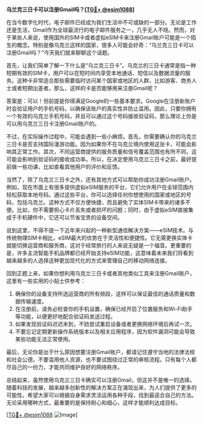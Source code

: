 **乌兰克三日卡可以注册Gmail吗？[[TG💪+ @esim1088](https://t.me/s/esim1088)]**

在当今数字化时代，电子邮件已经成为我们生活中不可或缺的一部分。无论是工作还是生活，Gmail作为全球最流行的电子邮件服务之一，几乎无人不晓。然而，对于某些人来说，使用国外的SIM卡或者虚拟eSIM卡来注册Gmail账户可能是一个陌生的概念。特别是像乌克兰这样的国家，很多人可能会好奇：“乌兰克三日卡可以注册Gmail吗？”今天我们就来聊聊这个话题。

首先，让我们简单了解一下什么是“乌兰克三日卡”。乌克兰的三日卡通常是指一种短期有效的SIM卡，用户可以在短时间内享受本地通话、短信以及数据流量的服务。这种卡非常适合那些需要临时访问某个国家或地区的人群，比如游客、商务人士或者短期出差者。那么，这样的卡是否能够用来注册Gmail呢？

答案是：可以！但前提是你得满足Google的一些基本要求。Google在注册新账户时会验证用户的手机号码，以确保该账户的真实性并防止滥用。因此，只要你拥有一个有效的乌克兰手机号码，并且可以通过这个号码接收验证码，那么理论上你是可以用乌克兰三日卡注册Gmail账户的。

不过，在实际操作过程中，可能会遇到一些小麻烦。首先，你需要确认你的乌克兰三日卡是否支持国际漫游功能。因为如果你不在乌克兰境内使用这张卡，可能会影响其正常工作。其次，不同运营商提供的服务质量和信号覆盖范围也有所不同，这可能会影响到验证码的接收成功率。所以，在决定使用乌克兰三日卡之前，最好提前做一些功课，比如查看其他用户的评价和反馈。

当然了，除了乌克兰三日卡之外，还有其他方式可以帮助你成功注册Gmail账户。例如，现在市面上有很多提供虚拟eSIM服务的平台，它们允许用户在全球范围内轻松获取本地号码。通过这些平台，你可以选择任何你想使用的国家或地区的号码，包括乌克兰。这种方式不仅方便快捷，而且避免了实体SIM卡带来的诸多不便。比如，你不需要担心卡片丢失或者损坏的问题；同时，由于虚拟eSIM直接集成于手机硬件中，它还可以节省宝贵的设备空间。

说到这里，不得不提一下近年来兴起的一种新型通信解决方案——eSIM技术。与传统物理SIM卡相比，eSIM最大的优势在于灵活性和便捷性。它无需更换实体卡就能切换运营商和服务商，这对于经常旅行的人来说无疑是一个福音。更重要的是，许多主流智能手机品牌都已经开始支持eSIM功能，这意味着未来我们将看到越来越多的人选择这种更加现代化的方式来管理自己的移动网络连接。

回到正题上来，如果你想利用乌克兰三日卡或者其他类似工具来注册Gmail账户，这里有一些实用的小贴士供参考：

1. 确保你的设备支持所选运营商的所有频段，这样可以保证最佳的通话质量和数据传输速度。
2. 在注册前，请务必检查你的手机设置，确保已经开启了位置服务和Wi-Fi助手等功能，以便更好地配合验证码发送过程。
3. 如果发现验证码迟迟未到，不妨尝试重启设备或者更换网络环境后再试一次。
4. 不要忘记定期更新操作系统版本以及相关应用程序，因为软件漏洞可能会导致某些功能无法正常使用。

最后，无论你是出于什么原因想要注册Gmail账户，都请记住遵守当地的法律法规和社会公德。不要滥用他人资源，也不要试图绕过正常的审核流程。只有每个人都尽自己的一份力，才能共同维护良好的网络秩序。

总结起来，虽然使用乌克兰三日卡确实可以注册Gmail，但这并不是唯一的选择。随着科技的发展，越来越多创新性的解决方案正在涌现出来，为人们提供了更多的可能性。希望大家可以根据自身需求灵活运用各种手段，找到最适合自己的方法。无论采用哪种方式，最重要的是保持耐心和细心，这样才能顺利达成目标。

[[TG💪+ @esim1088](https://t.me/s/esim1088) ![Image](https://i.postimg.cc/4NQfJmqS/Snipaste-2025-05-13-00-14-12.png)]